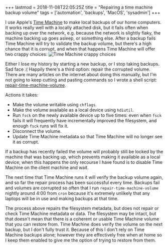 +++
lastmod = 2018-11-08T22:05:25Z
title = "Repairing a time machine backup volume"
tags = ['automation', 'backups', 'MacOS', 'sysadmin']
+++

I use Apple's [Time Machine](https://support.apple.com/en-ie/HT201250) to make
local backups of our home computers. It works really well with a locally
attached disk, but it fails often when backing up over the network, e.g. because
the network is slightly flaky, the machine backing up goes asleep, or something
else. After a backup fails Time Machine will try to validate the backup volume,
but there's a high chance that it is corrupt, and when that happens Time Machine
will offer two crappy choices: ![Time Machine crappy
choices](/images/time-machine-error.png)

Either I lose my history by starting a new backup, or I stop taking backups.
Sad face :( Happily there's a third option: repair the corrupted volume. There
are many articles on the internet about doing this manually, but I'm not going
to keep cutting and pasting commands so I wrote a shell script:
[repair-time-machine-volume](https://github.com/tobinjt/bin/blob/master/repair-time-machine-volume).

Actions it takes:

- Make the volume writable using `chflags`.
- Make the volume available as a local device using `hdiutil`.
- Run `fsck` on the newly available device up to five times: even when `fsck`
  fails it will frequently have incrementally improved the filesystem, and
  enough `fsck` runs will fix it.
- Disconnect the volume.
- Update Time Machine metadata so that Time Machine will no longer see it as
  corrupt.

If a backup has recently failed the volume will probably still be locked by the
machine that was backing up, which prevents making it available as a local
device; when this happens the only recourse I have found is to disable Time
Machine on the client machine and wait.

The next time that Time Machine runs it will verify the backup volume again, and
so far the repair process has been successful every time. Backups fail and
volumes are corrupted so often that I run `repair-time-machine-volume` nightly
around 4:00 from `cron` because it's extremely unlikely that any laptops will be
in use and making backups at that time.

The process above repairs the filesystem metadata, but does not repair or check
Time Machine metadata or data. The filesystem may be intact, but that doesn't
mean that there is a coherent or usable Time Machine volume that you can restore
from. Time Machine does verify the volume on the next backup, but I don't fully
trust it. Because of this I don't rely on Time Machine backups alone; however
they are effectively free when at home so I keep them enabled to give me the
option of trying to restore from them.
